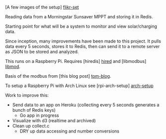 <!--- Not live right now
[Blog post] [my-blog]
-->

[A few images of the setup] [flikr-set]

Reading data from a Morningstar Sunsaver MPPT and storing it in Redis.

Starting point for what will be a system to monitor and view solar/charging data.

Since inception, many improvements have been made to this project. It pulls data every 5 seconds, stores it to Redis, then can send it to a remote server as JSON to be stored and analyzed.

This runs on a Raspberry Pi. Requires [hiredis] [hired] and [libmodbus] [libmod].

Basis of the modbus from [this blog post] [tom-blog].

To setup a Raspberry Pi with Arch Linux see [rpi-arch-setup] [arch-setup]

Work to improve this:

- Send data to an app on Heroku (collecting every 5 seconds generates a bunch of Redis keys)
  - Go app in progress
- Visualize with d3 (realtime and archived)
- Clean up collect.c
  - DRY up data accessing and number conversions

[tom-blog]: http://westyd1982.wordpress.com/2010/03/26/linux-and-mac-os-x-software-to-read-data-from-the-sunsaver-mppt-using-modbus/

[hired]: https://github.com/redis/hiredis

[libmod]: https://github.com/stephane/libmodbus

[flikr-set]: http://www.flickr.com/photos/bfosh/sets/72157637640405973/

[my-blog]: http://www.gingilipino.com/brian/solar-data-collection.html

[solar-collector]: https://github.com/crakalakin/solar-collector

[arch-setup]: https://github.com/crakalakin/modbus-redis/blob/master/rpi-arch-setup.md
